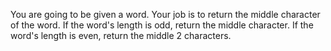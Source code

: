 You are going to be given a word. Your job is to return the middle character of the word. If the word's length is odd, return the middle character. If the word's length is even, return the middle 2 characters.